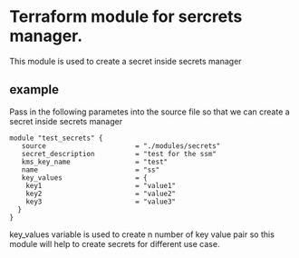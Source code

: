# Terraform module for sercrets manager.

This module is used to create a secret inside secrets manager

## example

Pass in the following parametes into the source file so that we can create a secret inside secrets manager

```
module "test_secrets" {
   source                      = "./modules/secrets"
   secret_description          = "test for the ssm"
   kms_key_name                = "test"
   name                        = "ss"
   key_values                  = {
    key1                       = "value1"
    key2                       = "value2"
    key3                       = "value3"
  }
}
```

key_values variable is used to create n number of key value pair so this module will help to create secrets for different use case. 